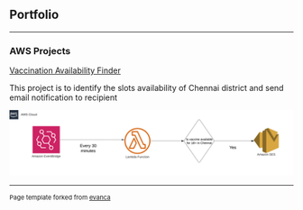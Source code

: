 ## Portfolio

---

### AWS Projects

[Vaccination Availability Finder](https://github.com/Shriranjanidev/vaccination-availability-lambda)

<p>This project is to identify the slots availability of Chennai district and send email notification to recipient</p>

<img src="./vaccination_availability_notification_arch.png" width="900"/>

---
<p style="font-size:11px">Page template forked from <a href="https://github.com/evanca/quick-portfolio">evanca</a></p>
<!-- Remove above link if you don't want to attibute -->

